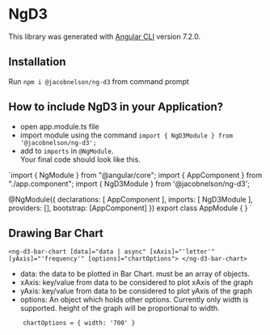 # NgD3

This library was generated with [Angular CLI](https://github.com/angular/angular-cli) version 7.2.0.

## Installation

Run `npm i @jacobnelson/ng-d3` from command prompt

## How to include NgD3 in your Application?

- open app.module.ts file
- import module using the command `import { NgD3Module } from '@jacobnelson/ng-d3';`
- add to `imports` in `@NgModule`.  
Your final code should look like this.  


`import { NgModule } from "@angular/core";
import { AppComponent } from "./app.component";
import { NgD3Module } from '@jacobnelson/ng-d3';

@NgModule({
  declarations: [
    AppComponent
  ],
  imports: [
    NgD3Module
  ],
  providers: [],
  bootstrap: [AppComponent]
})
export class AppModule { }
`

## Drawing Bar Chart

`<ng-d3-bar-chart [data]="data | async" [xAxis]="'letter'" [yAxis]="'frequency'" [options]="chartOptions">
        </ng-d3-bar-chart>`  

- data: the data to be plotted in Bar Chart. must be an array of objects.
- xAxis: key/value from data to be considered to plot xAxis of the graph
- yAxis: key/value from data to be considered to plot yAxis of the graph
- options: An object which holds other options. Currently only width is supported. height of the graph will be proportional to width.

`    chartOptions = {
      width: '700'
    }`
